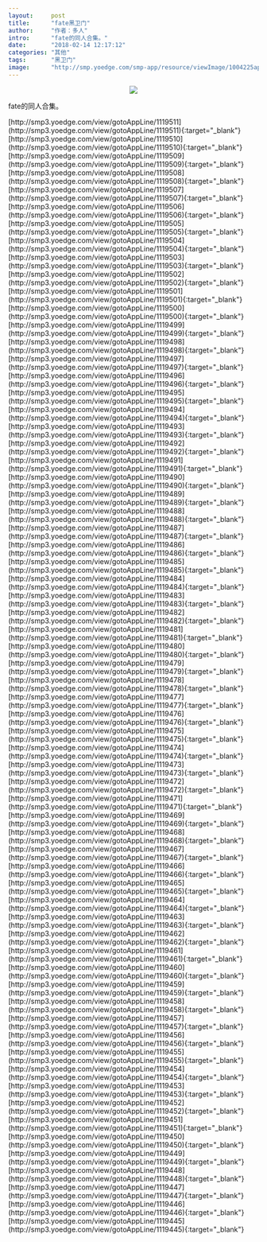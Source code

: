 ```yaml
---
layout:     post
title:      "fate黑卫门"
author:     "作者：多人"
intro:      "fate的同人合集。"
date:       "2018-02-14 12:17:12"
categories: "其他"
tags:       "黑卫门"
image:      "http://smp.yoedge.com/smp-app/resource/viewImage/1004225appline.png"
---
```

<div style="text-align: center">
<p><img src="http://smp.yoedge.com/smp-app/resource/viewImage/1004225appline.png"/></p>
</div>
<p class="post-meta">
<span>fate的同人合集。</span>
</p>
[http://smp3.yoedge.com/view/gotoAppLine/1119511](http://smp3.yoedge.com/view/gotoAppLine/1119511){:target="_blank"}
[http://smp3.yoedge.com/view/gotoAppLine/1119510](http://smp3.yoedge.com/view/gotoAppLine/1119510){:target="_blank"}
[http://smp3.yoedge.com/view/gotoAppLine/1119509](http://smp3.yoedge.com/view/gotoAppLine/1119509){:target="_blank"}
[http://smp3.yoedge.com/view/gotoAppLine/1119508](http://smp3.yoedge.com/view/gotoAppLine/1119508){:target="_blank"}
[http://smp3.yoedge.com/view/gotoAppLine/1119507](http://smp3.yoedge.com/view/gotoAppLine/1119507){:target="_blank"}
[http://smp3.yoedge.com/view/gotoAppLine/1119506](http://smp3.yoedge.com/view/gotoAppLine/1119506){:target="_blank"}
[http://smp3.yoedge.com/view/gotoAppLine/1119505](http://smp3.yoedge.com/view/gotoAppLine/1119505){:target="_blank"}
[http://smp3.yoedge.com/view/gotoAppLine/1119504](http://smp3.yoedge.com/view/gotoAppLine/1119504){:target="_blank"}
[http://smp3.yoedge.com/view/gotoAppLine/1119503](http://smp3.yoedge.com/view/gotoAppLine/1119503){:target="_blank"}
[http://smp3.yoedge.com/view/gotoAppLine/1119502](http://smp3.yoedge.com/view/gotoAppLine/1119502){:target="_blank"}
[http://smp3.yoedge.com/view/gotoAppLine/1119501](http://smp3.yoedge.com/view/gotoAppLine/1119501){:target="_blank"}
[http://smp3.yoedge.com/view/gotoAppLine/1119500](http://smp3.yoedge.com/view/gotoAppLine/1119500){:target="_blank"}
[http://smp3.yoedge.com/view/gotoAppLine/1119499](http://smp3.yoedge.com/view/gotoAppLine/1119499){:target="_blank"}
[http://smp3.yoedge.com/view/gotoAppLine/1119498](http://smp3.yoedge.com/view/gotoAppLine/1119498){:target="_blank"}
[http://smp3.yoedge.com/view/gotoAppLine/1119497](http://smp3.yoedge.com/view/gotoAppLine/1119497){:target="_blank"}
[http://smp3.yoedge.com/view/gotoAppLine/1119496](http://smp3.yoedge.com/view/gotoAppLine/1119496){:target="_blank"}
[http://smp3.yoedge.com/view/gotoAppLine/1119495](http://smp3.yoedge.com/view/gotoAppLine/1119495){:target="_blank"}
[http://smp3.yoedge.com/view/gotoAppLine/1119494](http://smp3.yoedge.com/view/gotoAppLine/1119494){:target="_blank"}
[http://smp3.yoedge.com/view/gotoAppLine/1119493](http://smp3.yoedge.com/view/gotoAppLine/1119493){:target="_blank"}
[http://smp3.yoedge.com/view/gotoAppLine/1119492](http://smp3.yoedge.com/view/gotoAppLine/1119492){:target="_blank"}
[http://smp3.yoedge.com/view/gotoAppLine/1119491](http://smp3.yoedge.com/view/gotoAppLine/1119491){:target="_blank"}
[http://smp3.yoedge.com/view/gotoAppLine/1119490](http://smp3.yoedge.com/view/gotoAppLine/1119490){:target="_blank"}
[http://smp3.yoedge.com/view/gotoAppLine/1119489](http://smp3.yoedge.com/view/gotoAppLine/1119489){:target="_blank"}
[http://smp3.yoedge.com/view/gotoAppLine/1119488](http://smp3.yoedge.com/view/gotoAppLine/1119488){:target="_blank"}
[http://smp3.yoedge.com/view/gotoAppLine/1119487](http://smp3.yoedge.com/view/gotoAppLine/1119487){:target="_blank"}
[http://smp3.yoedge.com/view/gotoAppLine/1119486](http://smp3.yoedge.com/view/gotoAppLine/1119486){:target="_blank"}
[http://smp3.yoedge.com/view/gotoAppLine/1119485](http://smp3.yoedge.com/view/gotoAppLine/1119485){:target="_blank"}
[http://smp3.yoedge.com/view/gotoAppLine/1119484](http://smp3.yoedge.com/view/gotoAppLine/1119484){:target="_blank"}
[http://smp3.yoedge.com/view/gotoAppLine/1119483](http://smp3.yoedge.com/view/gotoAppLine/1119483){:target="_blank"}
[http://smp3.yoedge.com/view/gotoAppLine/1119482](http://smp3.yoedge.com/view/gotoAppLine/1119482){:target="_blank"}
[http://smp3.yoedge.com/view/gotoAppLine/1119481](http://smp3.yoedge.com/view/gotoAppLine/1119481){:target="_blank"}
[http://smp3.yoedge.com/view/gotoAppLine/1119480](http://smp3.yoedge.com/view/gotoAppLine/1119480){:target="_blank"}
[http://smp3.yoedge.com/view/gotoAppLine/1119479](http://smp3.yoedge.com/view/gotoAppLine/1119479){:target="_blank"}
[http://smp3.yoedge.com/view/gotoAppLine/1119478](http://smp3.yoedge.com/view/gotoAppLine/1119478){:target="_blank"}
[http://smp3.yoedge.com/view/gotoAppLine/1119477](http://smp3.yoedge.com/view/gotoAppLine/1119477){:target="_blank"}
[http://smp3.yoedge.com/view/gotoAppLine/1119476](http://smp3.yoedge.com/view/gotoAppLine/1119476){:target="_blank"}
[http://smp3.yoedge.com/view/gotoAppLine/1119475](http://smp3.yoedge.com/view/gotoAppLine/1119475){:target="_blank"}
[http://smp3.yoedge.com/view/gotoAppLine/1119474](http://smp3.yoedge.com/view/gotoAppLine/1119474){:target="_blank"}
[http://smp3.yoedge.com/view/gotoAppLine/1119473](http://smp3.yoedge.com/view/gotoAppLine/1119473){:target="_blank"}
[http://smp3.yoedge.com/view/gotoAppLine/1119472](http://smp3.yoedge.com/view/gotoAppLine/1119472){:target="_blank"}
[http://smp3.yoedge.com/view/gotoAppLine/1119471](http://smp3.yoedge.com/view/gotoAppLine/1119471){:target="_blank"}
[http://smp3.yoedge.com/view/gotoAppLine/1119469](http://smp3.yoedge.com/view/gotoAppLine/1119469){:target="_blank"}
[http://smp3.yoedge.com/view/gotoAppLine/1119468](http://smp3.yoedge.com/view/gotoAppLine/1119468){:target="_blank"}
[http://smp3.yoedge.com/view/gotoAppLine/1119467](http://smp3.yoedge.com/view/gotoAppLine/1119467){:target="_blank"}
[http://smp3.yoedge.com/view/gotoAppLine/1119466](http://smp3.yoedge.com/view/gotoAppLine/1119466){:target="_blank"}
[http://smp3.yoedge.com/view/gotoAppLine/1119465](http://smp3.yoedge.com/view/gotoAppLine/1119465){:target="_blank"}
[http://smp3.yoedge.com/view/gotoAppLine/1119464](http://smp3.yoedge.com/view/gotoAppLine/1119464){:target="_blank"}
[http://smp3.yoedge.com/view/gotoAppLine/1119463](http://smp3.yoedge.com/view/gotoAppLine/1119463){:target="_blank"}
[http://smp3.yoedge.com/view/gotoAppLine/1119462](http://smp3.yoedge.com/view/gotoAppLine/1119462){:target="_blank"}
[http://smp3.yoedge.com/view/gotoAppLine/1119461](http://smp3.yoedge.com/view/gotoAppLine/1119461){:target="_blank"}
[http://smp3.yoedge.com/view/gotoAppLine/1119460](http://smp3.yoedge.com/view/gotoAppLine/1119460){:target="_blank"}
[http://smp3.yoedge.com/view/gotoAppLine/1119459](http://smp3.yoedge.com/view/gotoAppLine/1119459){:target="_blank"}
[http://smp3.yoedge.com/view/gotoAppLine/1119458](http://smp3.yoedge.com/view/gotoAppLine/1119458){:target="_blank"}
[http://smp3.yoedge.com/view/gotoAppLine/1119457](http://smp3.yoedge.com/view/gotoAppLine/1119457){:target="_blank"}
[http://smp3.yoedge.com/view/gotoAppLine/1119456](http://smp3.yoedge.com/view/gotoAppLine/1119456){:target="_blank"}
[http://smp3.yoedge.com/view/gotoAppLine/1119455](http://smp3.yoedge.com/view/gotoAppLine/1119455){:target="_blank"}
[http://smp3.yoedge.com/view/gotoAppLine/1119454](http://smp3.yoedge.com/view/gotoAppLine/1119454){:target="_blank"}
[http://smp3.yoedge.com/view/gotoAppLine/1119453](http://smp3.yoedge.com/view/gotoAppLine/1119453){:target="_blank"}
[http://smp3.yoedge.com/view/gotoAppLine/1119452](http://smp3.yoedge.com/view/gotoAppLine/1119452){:target="_blank"}
[http://smp3.yoedge.com/view/gotoAppLine/1119451](http://smp3.yoedge.com/view/gotoAppLine/1119451){:target="_blank"}
[http://smp3.yoedge.com/view/gotoAppLine/1119450](http://smp3.yoedge.com/view/gotoAppLine/1119450){:target="_blank"}
[http://smp3.yoedge.com/view/gotoAppLine/1119449](http://smp3.yoedge.com/view/gotoAppLine/1119449){:target="_blank"}
[http://smp3.yoedge.com/view/gotoAppLine/1119448](http://smp3.yoedge.com/view/gotoAppLine/1119448){:target="_blank"}
[http://smp3.yoedge.com/view/gotoAppLine/1119447](http://smp3.yoedge.com/view/gotoAppLine/1119447){:target="_blank"}
[http://smp3.yoedge.com/view/gotoAppLine/1119446](http://smp3.yoedge.com/view/gotoAppLine/1119446){:target="_blank"}
[http://smp3.yoedge.com/view/gotoAppLine/1119445](http://smp3.yoedge.com/view/gotoAppLine/1119445){:target="_blank"}


